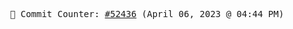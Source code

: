 <p align="center">
    <samp>
        📮 Commit Counter: <a href="https://github.com/Javascript-void0/Javascript-void0/commits/main">#52436</a> (April 06, 2023 @ 04:44 PM)
    </samp>
</p>